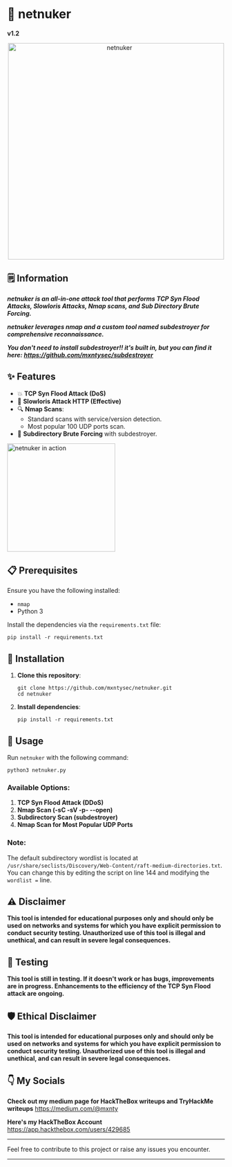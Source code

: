# 🚀 netnuker

**v1.2**

<p align="center"><img src="https://github.com/mxntysec/netnuker/assets/166342298/4cdc54a2-ad99-4b14-a7d5-1bb89d8d7602" width="500px" alt="netnuker"></p> 

## 🗒️ Information

***netnuker is an all-in-one attack tool that performs TCP Syn Flood Attacks, Slowloris Attacks, Nmap scans, and Sub Directory Brute Forcing.***

***netnuker leverages nmap and a custom tool named subdestroyer for comprehensive reconnaissance.***

***You don't need to install subdestroyer!! it's built in, but you can find it here: https://github.com/mxntysec/subdestroyer***

## ✨ Features

- 💥 **TCP Syn Flood Attack (DoS)**
- 🔪 **Slowloris Attack HTTP (Effective)**
- 🔍 **Nmap Scans**:
  - Standard scans with service/version detection.
  - Most popular 100 UDP ports scan.
- 🔎 **Subdirectory Brute Forcing** with subdestroyer.

<p align="left"><img src="https://github.com/mxntysec/netnuker/assets/166342298/c387419d-2008-4f02-b6ad-561bb10aa387" width="250px" alt="netnuker in action"></p>

## 📋 Prerequisites

Ensure you have the following installed:

- `nmap`
- Python 3

Install the dependencies via the `requirements.txt` file:
```
pip install -r requirements.txt
```

## 🔧 Installation

1. **Clone this repository**:
   ```
   git clone https://github.com/mxntysec/netnuker.git
   cd netnuker
   ```

2. **Install dependencies**:
   ```
   pip install -r requirements.txt
   ```

## 🚀 Usage

Run `netnuker` with the following command:
```
python3 netnuker.py
```

### Available Options:

1. **TCP Syn Flood Attack (DDoS)**
2. **Nmap Scan (-sC -sV -p- --open)**
3. **Subdirectory Scan (subdestroyer)**
4. **Nmap Scan for Most Popular UDP Ports**

### Note:

The default subdirectory wordlist is located at `/usr/share/seclists/Discovery/Web-Content/raft-medium-directories.txt`. You can change this by editing the script on line 144 and modifying the `wordlist =` line.

## ⚠️ Disclaimer

**This tool is intended for educational purposes only and should only be used on networks and systems for which you have explicit permission to conduct security testing. Unauthorized use of this tool is illegal and unethical, and can result in severe legal consequences.**

## 🧪 Testing

**This tool is still in testing. If it doesn't work or has bugs, improvements are in progress. Enhancements to the efficiency of the TCP Syn Flood attack are ongoing.**

## 🛡️ Ethical Disclaimer

**This tool is intended for educational purposes only and should only be used on networks and systems for which you have explicit permission to conduct security testing. Unauthorized use of this tool is illegal and unethical, and can result in severe legal consequences.**

## 👇 My Socials

**Check out my medium page for HackTheBox writeups and TryHackMe writeups**
https://medium.com/@mxnty

**Here's my HackTheBox Account**
https://app.hackthebox.com/users/429685

---

Feel free to contribute to this project or raise any issues you encounter.

---
